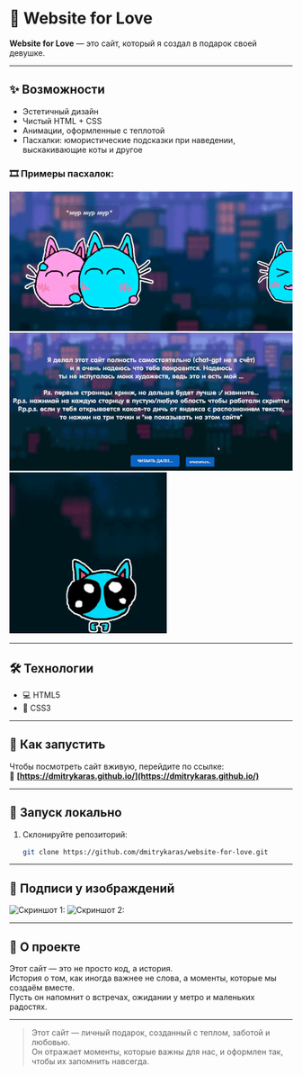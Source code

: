 # 💖 Website for Love

**Website for Love** — это сайт, который я создал в подарок своей девушке.  

---

## ✨ Возможности

- Эстетичный дизайн
- Чистый HTML + CSS
- Анимации, оформленные с теплотой
- Пасхалки: юмористические подсказки при наведении, выскакивающие коты и другое

### 🎞️ Примеры пасхалок:

![Пасхалка 1](static/images/extra/1.gif)
![Пасхалка 2](static/images/extra/2.gif)
![Пасхалка 3](static/images/extra/3.gif)

---

## 🛠️ Технологии

- 💻 HTML5
- 🎨 CSS3

---

## 🚀 Как запустить

Чтобы посмотреть сайт вживую, перейдите по ссылке:  
🔗 **[https://dmitrykaras.github.io/](https://dmitrykaras.github.io/)**

---

## 🧪 Запуск локально

1. Склонируйте репозиторий:
   ```bash
   git clone https://github.com/dmitrykaras/website-for-love.git


---

## 📌 Подписи у изображдений

![Скриншот 1:](static/images/extra/4.png)
![Скриншот 2:](static/images/extra/5.png)

---

## 🌹 О проекте

Этот сайт — это не просто код, а история.  
История о том, как иногда важнее не слова, а моменты, которые мы создаём вместе.  
Пусть он напомнит о встречах, ожидании у метро и маленьких радостях.

---

> Этот сайт — личный подарок, созданный с теплом, заботой и любовью.  
> Он отражает моменты, которые важны для нас, и оформлен так, чтобы их запомнить навсегда.
